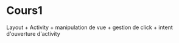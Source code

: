 # Cours1
Layout + Activity + manipulation de vue + gestion de click + intent d'ouverture d'activity
